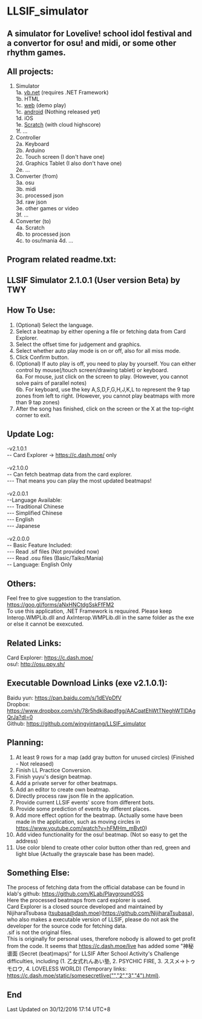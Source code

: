 # LLSIF_simulator
A simulator for Lovelive! school idol festival and a convertor for osu! and midi, or some other rhythm games.<br>
<br>
All projects:<br>
-----------------------------------------------------
1. Simulator<br>
1a. <a href="Visual%20Basic/">vb.net</a> (requires .NET Framework)<br>
1b. HTML<br>
1c. <a href="http://student.tanghin.edu.hk/~S121429/SIFpiano/index.html">web</a> (demo play)<br>
1c. <a href="Android/">android</a> (Nothing released yet)<br>
1d. iOS<br>
1e. <a href="https://scratch.mit.edu/studios/2986030">Scratch</a> (with cloud highscore)<br>
1f. ...<br>
2. Controller<br>
2a. Keyboard<br>
2b. Arduino<br>
2c. Touch screen (I don't have one)<br>
2d. Graphics Tablet (I also don't have one)<br>
2e. ...<br>
3. Converter (from)<br>
3a. osu<br>
3b. midi<br>
3c. processed json<br>
3d. raw json<br>
3e. other games or video<br>
3f. ...<br>
4. Converter (to)<br>
4a. Scratch<br>
4b. to processed json<br>
4c. to osu!mania
4d. ...<br>

Program related readme.txt:
-----------------------------------------------------
LLSIF Simulator 2.1.0.1 (User version Beta) by TWY
-----------------------------------------------------
How To Use:
-----------------------------------------------------
1. (Optional) Select the language.<br>
2. Select a beatmap by either opening a file or fetching data from Card Explorer.<br>
3. Select the offset time for judgement and graphics.<br>
4. Select whether auto play mode is on or off, also for all miss mode.<br>
5. Click Confirm button.<br>
6. (Optional) If auto play is off, you need to play by yourself. You can either control by mouse(/touch screen/drawing tablet) or keyboard.<br>
6a. For mouse, just click on the screen to play. (However, you cannot solve pairs of parallel notes)<br>
6b. For keyboard, use the key A,S,D,F,G,H,J,K,L to represent the 9 tap zones from left to right. (However, you cannot play beatmaps with more than 9 tap zones)<br>
7. After the song has finished, click on the screen or the X at the top-right corner to exit.

Update Log:
-----------------------------------------------------
-v2.1.0.1<br>
-- Card Explorer -> https://c.dash.moe/ only<br>
<br>
-v2.1.0.0<br>
-- Can fetch beatmap data from the card explorer.<br>
--- That means you can play the most updated beatmaps!<br>
<br>
-v2.0.0.1<br>
--Language Available:<br>
--- Traditional Chinese<br>
--- Simplified Chinese<br>
--- English<br>
--- Japanese<br>
<br>
-v2.0.0.0<br>
-- Basic Feature Included:<br>
--- Read .sif files (Not provided now)<br>
--- Read .osu files (Basic/Taiko/Mania)<br>
-- Language: English Only<br>

Others:
-----------------------------------------------------
Feel free to give suggestion to the translation.<br>
https://goo.gl/forms/aNxHNCtdgSskFfFM2<br>
To use this application, .NET Framework is requuired.
Please keep Interop.WMPLib.dll and AxInterop.WMPLib.dll in the same folder as the exe or else it cannot be exexcuted.

Related Links:
-----------------------------------------------------
Card Explorer: https://c.dash.moe/<br>
osu!: http://osu.ppy.sh/

Executable Download Links (exe v2.1.0.1):
-----------------------------------------------------
Baidu yun: https://pan.baidu.com/s/1dEVpDfV<br>
Dropbox: https://www.dropbox.com/sh/78r5hdki8apdfgg/AACqatEhWtTNeghWTlDAgQrJa?dl=0<br>
Github: https://github.com/wingyintang/LLSIF_simulator

Planning:
-----------------------------------------------------
1. At least 9 rows for a map (add gray button for unused circles) (Finished - Not released)<br>
2. Finish LL Practice Conversion. <br>
3. Finish yuyu's design beatmap. <br>
4. Add a private server for other beatmaps. <br>
5. Add an editor to create own beatmap. <br>
6. Directly process raw json file in the application.<br>
7. Provide current LLSIF events' score from different bots.<br>
8. Provide some prediction of events by different places.
9. Add more effect option for the beatmap. (Actually some have been made in the application, such as moving circles in https://www.youtube.com/watch?v=hFMHm_mBvt0)<br>
10. Add video functionality for the osu! beatmap. (Not so easy to get the address)<br>
11. Use color blend to create other color button other than red, green and light blue (Actually the grayscale base has been made).

Something Else:
-----------------------------------------------------
The process of fetching data from the official database can be found in klab's github: https://github.com/KLab/PlaygroundOSS<br>
Here the processed beatmaps from card explorer is used.<br>
Card Explorer is a closed source developed and maintained by NijiharaTsubasa (tsubasa@dash.moe)(https://github.com/NijiharaTsubasa), who also makes a executable version of LLSIF, please do not ask the developer for the source code for fetching data.<br>
.sif is not the original files.<br>
This is originally for personal uses, therefore nobody is allowed to get profit from the code.
It seems that https://c.dash.moe/live has added some "神秘谱面 (Secret (beat)maps)" for LLSIF After School Activity's Challenge difficulties, including (1. 乙女式れんあい塾, 2. PSYCHIC FIRE, 3. ススメ→トゥモロウ, 4. LOVELESS WORLD) (Temporary links: https://c.dash.moe/static/somesecretlive("","2","3","4").html).

End
-----------------------------------------------------
Last Updated on 30/12/2016 17:14 UTC+8
